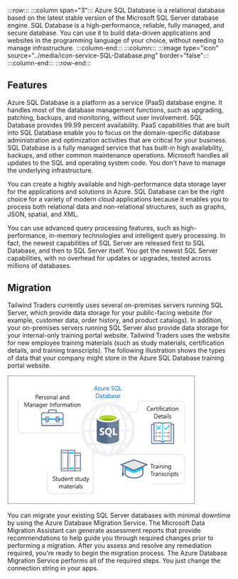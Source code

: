 :::row:::
  :::column span="3":::
Azure SQL Database is a relational database based on the latest stable version of the Microsoft SQL Server database engine. SQL Database is a high-performance, reliable, fully managed, and secure database. You can use it to build data-driven applications and websites in the programming language of your choice, without needing to manage infrastructure.
  :::column-end:::
  :::column:::
    :::image type="icon" source="../media/icon-service-SQL-Database.png" border="false":::
  :::column-end:::
:::row-end:::

## Features

Azure SQL Database is a platform as a service (PaaS) database engine. It handles most of the database management functions, such as upgrading, patching, backups, and monitoring, without user involvement. SQL Database provides 99.99 percent availability. PaaS capabilities that are built into SQL Database enable you to focus on the domain-specific database administration and optimization activities that are critical for your business. SQL Database is a fully managed service that has built-in high availability, backups, and other common maintenance operations. Microsoft handles all updates to the SQL and operating system code. You don't have to manage the underlying infrastructure.

You can create a highly available and high-performance data storage layer for the applications and solutions in Azure. SQL Database can be the right choice for a variety of modern cloud applications because it enables you to process both relational data and non-relational structures, such as graphs, JSON, spatial, and XML.

You can use advanced query processing features, such as high-performance, in-memory technologies and intelligent query processing. In fact, the newest capabilities of SQL Server are released first to SQL Database, and then to SQL Server itself. You get the newest SQL Server capabilities, with no overhead for updates or upgrades, tested across millions of databases.

## Migration

Tailwind Traders currently uses several on-premises servers running SQL Server, which provide data storage for your public-facing website (for example, customer data, order history, and product catalogs). In addition, your on-premises servers running SQL Server also provide data storage for your internal-only training portal website. Tailwind Traders uses the website for new employee training materials (such as study materials, certification details, and training transcripts). The following illustration shows the types of data that your company might store in the Azure SQL Database training portal website.

[![Diagram of Azure SQL Database in a training portal website.](../media/azure-sql.png)](../media/azure-sql-expanded.png#lightbox)

You can migrate your existing SQL Server databases with minimal downtime by using the Azure Database Migration Service. The Microsoft Data Migration Assistant can generate assessment reports that provide recommendations to help guide you through required changes prior to performing a migration. After you assess and resolve any remediation required, you're ready to begin the migration process. The Azure Database Migration Service performs all of the required steps. You just change the connection string in your apps.
